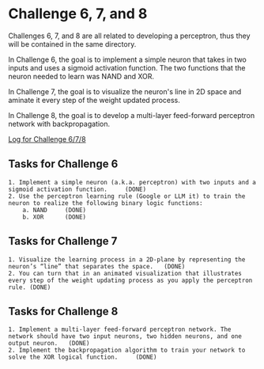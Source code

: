 # Challenge 6, 7, and 8

Challenges 6, 7, and 8 are all related to developing a perceptron, thus they will be contained in the same directory.

In Challenge 6, the goal is to implement a simple neuron that takes in two inputs and uses a sigmoid activation function. The two functions that the neuron needed to learn was NAND and XOR.

In Challenge 7, the goal is to visualize the neuron's line in 2D space and aminate it every step of the weight updated process.

In Challenge 8, the goal is to develop a multi-layer feed-forward perceptron network with backpropagation.

[Log for Challenge 6/7/8](https://docs.google.com/document/d/1fHLvWTa1VuwOcmNT2DHk5nrVDTTodrpD6BzS71KGAKU/edit?usp=sharing)

## Tasks for Challenge 6
    1. Implement a simple neuron (a.k.a. perceptron) with two inputs and a sigmoid activation function.     (DONE)
    2. Use the perceptron learning rule (Google or LLM it) to train the neuron to realize the following binary logic functions:
        a. NAND     (DONE)
        b. XOR      (DONE)

## Tasks for Challenge 7
    1. Visualize the learning process in a 2D-plane by representing the neuron’s “line” that separates the space.   (DONE)
    2. You can turn that in an animated visualization that illustrates every step of the weight updating process as you apply the perceptron rule. (DONE)


## Tasks for Challenge 8
    1. Implement a multi-layer feed-forward perceptron network. The network should have two input neurons, two hidden neurons, and one output neuron.   (DONE)
    2. Implement the backpropagation algorithm to train your network to solve the XOR logical function.     (DONE)

